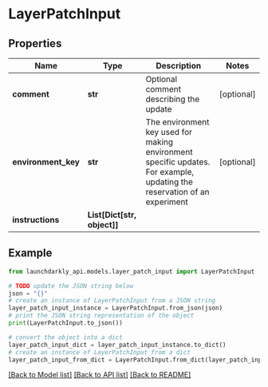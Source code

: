 # LayerPatchInput


## Properties

Name | Type | Description | Notes
------------ | ------------- | ------------- | -------------
**comment** | **str** | Optional comment describing the update | [optional] 
**environment_key** | **str** | The environment key used for making environment specific updates. For example, updating the reservation of an experiment | [optional] 
**instructions** | **List[Dict[str, object]]** |  | 

## Example

```python
from launchdarkly_api.models.layer_patch_input import LayerPatchInput

# TODO update the JSON string below
json = "{}"
# create an instance of LayerPatchInput from a JSON string
layer_patch_input_instance = LayerPatchInput.from_json(json)
# print the JSON string representation of the object
print(LayerPatchInput.to_json())

# convert the object into a dict
layer_patch_input_dict = layer_patch_input_instance.to_dict()
# create an instance of LayerPatchInput from a dict
layer_patch_input_from_dict = LayerPatchInput.from_dict(layer_patch_input_dict)
```
[[Back to Model list]](../README.md#documentation-for-models) [[Back to API list]](../README.md#documentation-for-api-endpoints) [[Back to README]](../README.md)


